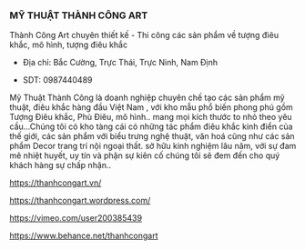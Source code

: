 ### MỸ THUẬT THÀNH CÔNG ART
Thành Công Art chuyên thiết kế - Thi công các sản phẩm về tượng điêu khắc, mô hình, tượng điêu khắc

- Địa chỉ: Bắc Cường, Trực Thái, Trực Ninh, Nam Định

- SDT: 0987440489

Mỹ Thuật Thành Công là doanh nghiệp chuyên chế tạo các sản phẩm mỹ thuật, điêu khắc hàng đầu Việt Nam , với kho mẫu phổ biến phong phú gồm Tượng Điêu khắc, Phù Điêu, mô hình.. mang mọi kích thước to nhỏ theo yêu cầu…Chúng tôi có kho tàng cái có những tác phẩm điêu khắc kinh điển của thế giới, các sản phẩm với biểu trưng nghệ thuật, văn hoá cũng như các sản phẩm Decor trang trí nội ngoại thất. sở hữu kinh nghiệm lâu năm, với sự đam mê nhiệt huyết, uy tín và phận sự kiên cố chúng tôi sẽ đem đến cho quý khách hàng sự chấp nhận..

https://thanhcongart.vn/


https://thanhcongart.wordpress.com/

https://vimeo.com/user200385439

https://www.behance.net/thanhcongart
